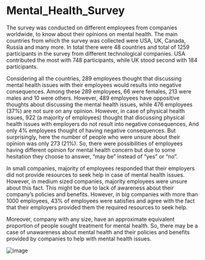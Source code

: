 # Mental_Health_Survey
The survey was conducted on different employees from companies worldwide, to know about their opinions on mental health. The main countries from which the survey was collected were USA, UK, Canada, Russia and many more. In total there were 48 countries and total of 1259 participants in the survey from different technological companies. USA contributed the most with 748 participants, while UK stood second with 184 participants.

Considering all the countries, 289 employees thought that discussing mental health issues with their employees would results into negative consequences. Among these 289 employees, 66 were females, 213 were males and 10 were others. However, 489 employees have oppositive thoughts about discussing the mental health issues, while 476 employees (37%) are not sure on any opinion. However, in case of physical health issues, 922 (a majority of employees) thought that discussing physical health issues with employers do not result into negative consequences, And only 4% employees thought of having negative consequences. But surprisingly, here the number of people who were unsure about their opinion was only 273 (21%). So, there were possibilities of employees having different opinion for mental health concern but due to some hesitation they choose to answer, “may be” instead of “yes” or “no”. 

In small companies, majority of employees responded that their employers did not provide resources to seek help in case of mental health issues. However, in medium sized companies, majority employees were unsure about this fact. This might be due to lack of awareness about their company’s policies and benefits. However, in big companies with more than 1000 employees, 43% of employees were satisfies and agree with the fact that their employers provided them the required resources to seek help.

Moreover, company with any size, have an approximate equivalent proportion of people sought treatment for mental health. So, there may be a case of unawareness about mental health and their policies and benefits provided by companies to help with mental health issues. 


![image](https://user-images.githubusercontent.com/84792279/163519162-2ac69cd6-1124-4e13-a6c2-26dce557c8ab.png)

